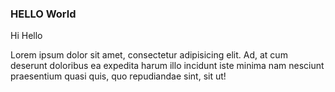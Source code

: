 ### HELLO World


Hi Hello 


Lorem ipsum dolor sit amet, consectetur adipisicing elit. Ad, at cum deserunt doloribus ea expedita harum illo incidunt iste minima nam nesciunt praesentium quasi quis, quo repudiandae sint, sit ut!
